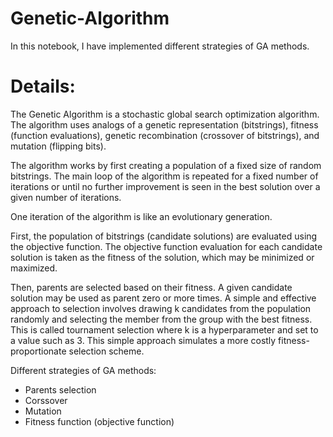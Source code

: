 # Genetic-Algorithm 
In this notebook, I have implemented different strategies of GA methods.   

# Details:
The Genetic Algorithm is a stochastic global search optimization algorithm.
The algorithm uses analogs of a genetic representation (bitstrings), fitness (function evaluations), genetic recombination (crossover of bitstrings), and mutation (flipping bits).

The algorithm works by first creating a population of a fixed size of random bitstrings. The main loop of the algorithm is repeated for a fixed number of iterations or until no further improvement is seen in the best solution over a given number of iterations.

One iteration of the algorithm is like an evolutionary generation.

First, the population of bitstrings (candidate solutions) are evaluated using the objective function. The objective function evaluation for each candidate solution is taken as the fitness of the solution, which may be minimized or maximized.

Then, parents are selected based on their fitness. A given candidate solution may be used as parent zero or more times. A simple and effective approach to selection involves drawing k candidates from the population randomly and selecting the member from the group with the best fitness. This is called tournament selection where k is a hyperparameter and set to a value such as 3. This simple approach simulates a more costly fitness-proportionate selection scheme.

Different strategies of GA methods:
- Parents selection
- Corssover
- Mutation
- Fitness function (objective function)
